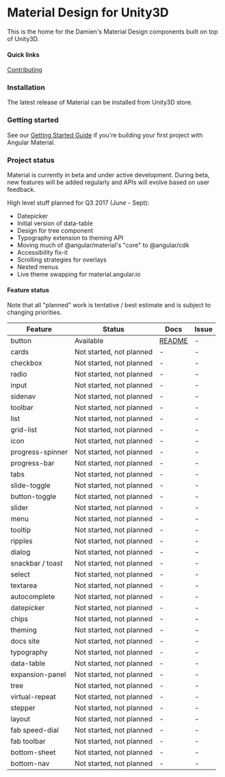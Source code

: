 # Material Design for Unity3D

This is the home for the Damien's Material Design components built on top of Unity3D.

#### Quick links
[Contributing](CONTRIBUTING.md)

### Installation

The latest release of Material can be installed from Unity3D store.

### Getting started

See our [Getting Started Guide][getting-started]
if you're building your first project with Angular Material.

### Project status
Material is currently in beta and under active development.
During beta, new features will be added regularly and APIs will evolve based on user feedback.

High level stuff planned for Q3 2017 (June - Sept):
- Datepicker
- Initial version of data-table
- Design for tree component
- Typography extension to theming API
- Moving much of @angular/material's "core" to @angular/cdk
- Accessibility fix-it
- Scrolling strategies for overlays
- Nested menus
- Live theme swapping for material.angular.io

#### Feature status
Note that all "planned" work is tentative / best estimate and is subject to changing priorities.

| Feature          | Status                              | Docs         | Issue          |
|------------------|-------------------------------------|--------------|----------------|
| button           |                           Available | [README][1]  |              - |
| cards            |            Not started, not planned |           -  |              - |
| checkbox         |            Not started, not planned |           -  |              - |
| radio            |            Not started, not planned |           -  |              - |
| input            |            Not started, not planned |           -  |              - |
| sidenav          |            Not started, not planned |           -  |              - |
| toolbar          |            Not started, not planned |           -  |              - |
| list             |            Not started, not planned |           -  |              - |
| grid-list        |            Not started, not planned |           -  |              - |
| icon             |            Not started, not planned |           -  |              - |
| progress-spinner |            Not started, not planned |           -  |              - |
| progress-bar     |            Not started, not planned |           -  |              - |
| tabs             |            Not started, not planned |           -  |              - |
| slide-toggle     |            Not started, not planned |           -  |              - |
| button-toggle    |            Not started, not planned |           -  |              - |
| slider           |            Not started, not planned |           -  |              - |
| menu             |            Not started, not planned |           -  |              - |
| tooltip          |            Not started, not planned |           -  |              - |
| ripples          |            Not started, not planned |           -  |              - |
| dialog           |            Not started, not planned |           -  |              - |
| snackbar / toast |            Not started, not planned |           -  |              - |
| select           |            Not started, not planned |           -  |              - |
| textarea         |            Not started, not planned |           -  |              - |
| autocomplete     |            Not started, not planned |           -  |              - |
| datepicker       |            Not started, not planned |           -  |              - |
| chips            |            Not started, not planned |           -  |              - |
| theming          |            Not started, not planned |           -  |              - |
| docs site        |            Not started, not planned |           -  |              - |
| typography       |            Not started, not planned |           -  |              - |
| data-table       |            Not started, not planned |           -  |              - |
| expansion-panel  |            Not started, not planned |           -  |              - |
| tree             |            Not started, not planned |           -  |              - |
| virtual-repeat   |            Not started, not planned |           -  |              - |
| stepper          |            Not started, not planned |           -  |              - |
| layout           |            Not started, not planned |           -  |              - |
| fab speed-dial   |            Not started, not planned |           -  |              - |
| fab toolbar      |            Not started, not planned |           -  |              - |
| bottom-sheet     |            Not started, not planned |           -  |              - |
| bottom-nav       |            Not started, not planned |           -  |              - |

 [1]: https://material.angular.io/components/component/button
 [2]: https://material.angular.io/components/component/card
[getting-started]: https://github.com/angular/material2/blob/master/guides/getting-started.md
